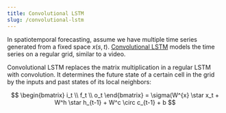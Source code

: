 ```yaml
---
title: Convolutional LSTM
slug: /convolutional-lstm
---
```


In spatiotemporal forecasting, assume we have multiple time series generated from a fixed space $x(s,t)$. [Convolutional LSTM](https://papers.nips.cc/paper/2015/file/07563a3fe3bbe7e3ba84431ad9d055af-Paper.pdf) models the time series on a regular grid, similar to a video.

Convolutional LSTM replaces the matrix multiplication in a regular LSTM with convolution. It determines the future state of a certain cell in the grid by the inputs and past states of its local neighbors:

$$
\begin{bmatrix} i_t \\ f_t \\ o_t \end{bmatrix} = \sigma(W^{x} \star x_t + W^h \star h_{t-1} + W^c \circ c_{t-1} + b
$$
